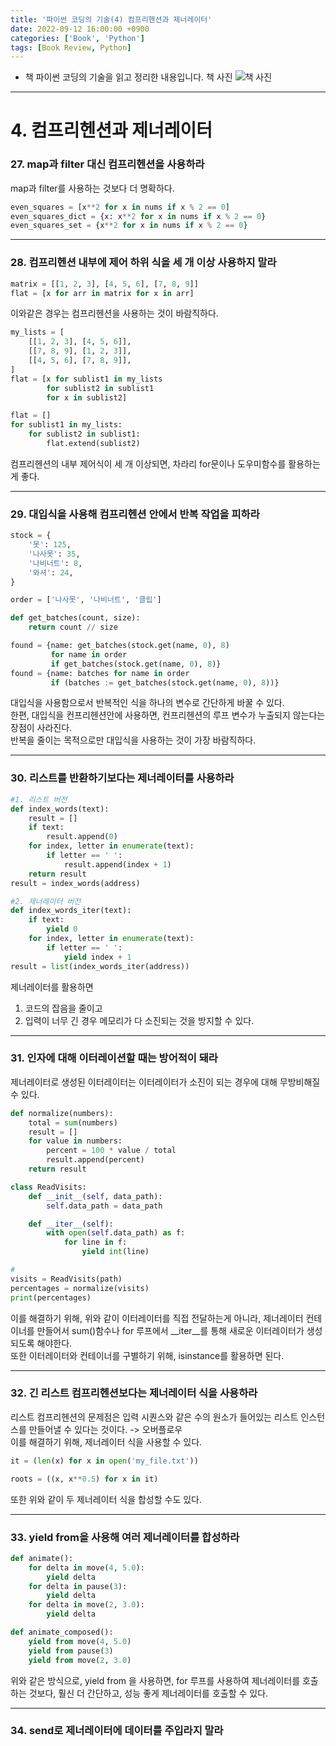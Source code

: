 ```yaml
---
title: '파이썬 코딩의 기술(4) 컴프리헨션과 제너레이터'
date: 2022-09-12 16:00:00 +0900
categories: ['Book', 'Python']
tags: [Book Review, Python]
---
```


- 책 파이썬 코딩의 기술을 읽고 정리한 내용입니다.
책 사진
![책 사진](../assets/img/book_cover)

---
# 4. 컴프리헨션과 제너레이터
### 27. map과 filter 대신 컴프리헨션을 사용하라
map과 filter를 사용하는 것보다 더 명확하다.
```py
even_squares = [x**2 for x in nums if x % 2 == 0]
even_squares_dict = {x: x**2 for x in nums if x % 2 == 0}
even_squares_set = {x**2 for x in nums if x % 2 == 0}
```

---

### 28. 컴프리헨션 내부에 제어 하위 식을 세 개 이상 사용하지 말라
```py
matrix = [[1, 2, 3], [4, 5, 6], [7, 8, 9]]
flat = [x for arr in matrix for x in arr]
```
이와같은 경우는 컴프리헨션을 사용하는 것이 바람직하다. 

```py
my_lists = [
    [[1, 2, 3], [4, 5, 6]],
    [[7, 8, 9], [1, 2, 3]],
    [[4, 5, 6], [7, 8, 9]],
]
flat = [x for sublist1 in my_lists
        for sublist2 in sublist1
        for x in sublist2]

flat = []
for sublist1 in my_lists:
    for sublist2 in sublist1:
        flat.extend(sublist2)
```
컴프리헨션의 내부 제어식이 세 개 이상되면, 차라리 for문이나 도우미함수를 활용하는게 좋다.

---

### 29. 대입식을 사용해 컴프리헨션 안에서 반복 작업을 피하라
```py
stock = {
    '못': 125,
    '나사못': 35,
    '나비너트': 8,
    '와셔': 24,
}

order = ['나사못', '나비너트', '클립']

def get_batches(count, size):
    return count // size

found = {name: get_batches(stock.get(name, 0), 8)
         for name in order
         if get_batches(stock.get(name, 0), 8)}
found = {name: batches for name in order
         if (batches := get_batches(stock.get(name, 0), 8))}
```
대입식을 사용함으로서 반복적인 식을 하나의 변수로 간단하게 바꿀 수 있다.  
한편, 대입식을 컨프리헨션안에 사용하면, 컨프리헨션의 루프 변수가 누출되지 않는다는 장점이 사라진다.  
반복을 줄이는 목적으로만 대입식을 사용하는 것이 가장 바람직하다.

---

### 30. 리스트를 반환하기보다는 제너레이터를 사용하라
```py
#1. 리스트 버전
def index_words(text):
    result = []
    if text:
        result.append(0)
    for index, letter in enumerate(text):
        if letter == ' ':
            result.append(index + 1)
    return result
result = index_words(address)

#2. 제너레이터 버전
def index_words_iter(text):
    if text:
        yield 0
    for index, letter in enumerate(text):
        if letter == ' ':
            yield index + 1
result = list(index_words_iter(address))
```
제너레이터를 활용하면
1. 코드의 잡음을 줄이고
2. 입력이 너무 긴 경우 메모리가 다 소진되는 것을 방지할 수 있다.

---

### 31. 인자에 대해 이터레이션할 때는 방어적이 돼라
제너레이터로 생성된 이터레이터는 이터레이터가 소진이 되는 경우에 대해 무방비해질 수 있다.
```py
def normalize(numbers):
    total = sum(numbers)
    result = []
    for value in numbers:
        percent = 100 * value / total
        result.append(percent)
    return result

class ReadVisits:
    def __init__(self, data_path):
        self.data_path = data_path

    def __iter__(self):
        with open(self.data_path) as f:
            for line in f:
                yield int(line)

#
visits = ReadVisits(path)
percentages = normalize(visits)
print(percentages)
```
이를 해결하기 위해, 위와 같이 이터레이터를 직접 전달하는게 아니라, 제너레이터 컨테이너를 만들어서 sum()함수나 for 루프에서 __iter__를 통해 새로운 이터레이터가 생성되도록 해야한다.  
또한 이터레이터와 컨테이너를 구별하기 위해, isinstance를 활용하면 된다.

---

### 32. 긴 리스트 컴프리헨션보다는 제너레이터 식을 사용하라
리스트 컴프리헨션의 문제점은 입력 시퀀스와 같은 수의 원소가 들어있는 리스트 인스턴스를 만들어낼 수 있다는 것이다. -> 오버플로우  
이를 해결하기 위해, 제너레이터 식을 사용할 수 있다.
```py
it = (len(x) for x in open('my_file.txt'))

roots = ((x, x**0.5) for x in it)
```
또한 위와 같이 두 제너레이터 식을 합성할 수도 있다.

---

### 33. yield from을 사용해 여러 제너레이터를 합성하라
```py
def animate():
    for delta in move(4, 5.0):
        yield delta
    for delta in pause(3):
        yield delta
    for delta in move(2, 3.0):
        yield delta

def animate_composed():
    yield from move(4, 5.0)
    yield from pause(3)
    yield from move(2, 3.0)
```
위와 같은 방식으로, yield from 을 사용하면, for 루프를 사용하여 제너레이터를 호출하는 것보다, 훨신 더 간단하고, 성능 좋게 제너레이터를 호출할 수 있다.

---

### 34. send로 제너레이터에 데이터를 주입라지 말라

